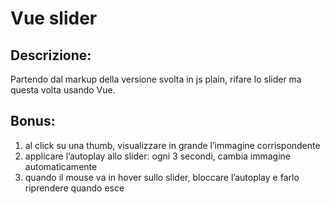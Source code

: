 # Vue slider

## Descrizione:  <br>
Partendo dal markup della versione svolta in js plain, rifare lo slider ma questa volta usando Vue.
## Bonus:  <br>
1. al click su una thumb, visualizzare in grande l’immagine corrispondente  
2. applicare l’autoplay allo slider: ogni 3 secondi, cambia immagine automaticamente
3. quando il mouse va in hover sullo slider, bloccare l’autoplay e farlo riprendere quando esce
